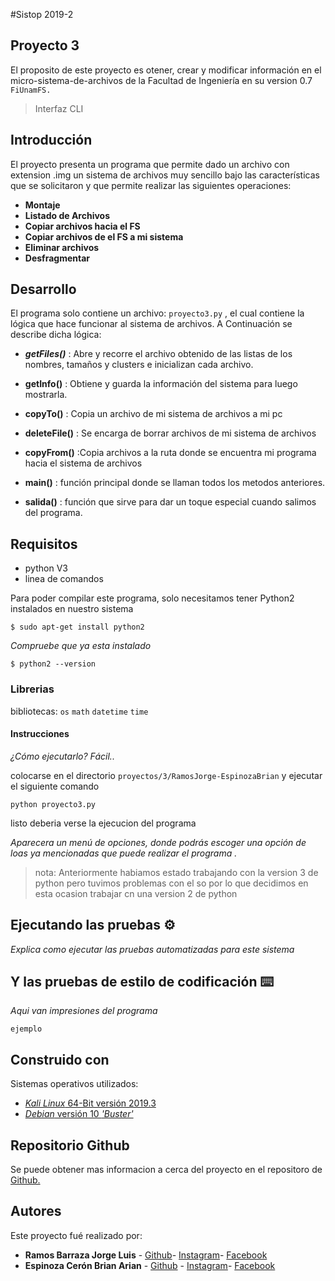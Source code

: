 #Sistop 2019-2
## Proyecto 3 

El proposito de este proyecto es otener, crear y modificar información en el micro-sistema-de-archivos de la Facultad de Ingeniería en su version 0.7 ```FiUnamFS.```

> Interfaz CLI

## Introducción 

El proyecto presenta un programa que permite dado un archivo con extension .img un sistema de archivos muy sencillo bajo las características que se solicitaron y que permite realizar las siguientes operaciones:

* **Montaje**
* **Listado de Archivos**
* **Copiar archivos hacia el FS**
* **Copiar archivos de el FS a mi sistema**
* **Eliminar archivos**
* **Desfragmentar**


## Desarrollo  ️

El programa solo contiene un archivo: ```proyecto3.py``` , el cual contiene la lógica que hace funcionar al sistema de archivos. A Continuación se describe dicha lógica: 

* **_getFiles()_** : Abre y recorre el archivo obtenido de las listas de los nombres, tamaños y clusters e inicializan cada archivo.

* **getInfo()** : Obtiene y guarda la información del sistema para luego mostrarla.

* **copyTo()** : Copia un archivo de mi sistema de archivos a mi pc

* **deleteFile()** : Se encarga de borrar archivos de mi sistema de archivos

* **copyFrom()** :Copia archivos a la ruta donde se encuentra mi programa hacia el sistema de archivos 

* **main()** : función principal donde se llaman todos los metodos anteriores.

* **salida()** : función que sirve para dar un toque especial cuando salimos del programa.

## Requisitos 
* python V3  
* linea de comandos

Para poder compilar este programa, solo necesitamos tener Python2 instalados en nuestro sistema

```
$ sudo apt-get install python2
```
_Compruebe que ya esta instalado_
```
$ python2 --version
```
### Librerias

 bibliotecas: `os` `math` `datetime` `time`


#### Instrucciones
_¿Cómo ejecutarlo? Fácil.._

colocarse en el directorio `proyectos/3/RamosJorge-EspinozaBrian` y ejecutar el siguiente comando

```
python proyecto3.py
```
listo deberia verse la ejecucion del programa

_Aparecera un menú de opciones, donde podrás escoger una opción de loas ya mencionadas que puede realizar el programa ._


> nota: Anteriormente habiamos estado trabajando con la version 3 de python pero tuvimos problemas con el so por lo que decidimos en esta ocasion trabajar cn una version 2 de python

## Ejecutando las pruebas ⚙️

_Explica como ejecutar las pruebas automatizadas para este sistema_



## Y las pruebas de estilo de codificación ⌨️

_Aqui van impresiones del programa_

```
ejemplo
```

## Construido con 

Sistemas operativos utilizados:

* [_Kali Linux_ 64-Bit versión 2019.3](https://www.kali.org/downloads/) 
* [_Debian_ versión 10 _'Buster'_](https://www.debian.org/distrib/) 


## Repositorio Github 

Se puede obtener mas informacion a cerca del proyecto en el repositoro de [Github.](https://github.com/unamfi/sistop-2020-1/tree/master/proyectos/3)



## Autores 

Este proyecto fué realizado por:

* **Ramos Barraza Jorge Luis** - [Github](https://github.com/jorgeluis098)- [Instagram](https://www.instagram.com/jorge.luis.rb/)-  [Facebook](https://www.instagram.com/jorge.luis.rb/)
* **Espinoza Cerón Brian Arian**  - [Github](https://github.com/brianarian)  -  [Instagram](https://www.instagram.com/brianarian)-  [Facebook](https://www.facebook.com/arianespin0za)




